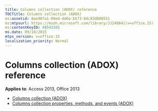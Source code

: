 ```yaml
---
title: Columns collection (ADOX) reference
TOCTitle: Columns collection (ADOX)
ms:assetid: 0ae90fa1-09ed-4d6e-b573-8dc83d000551
ms:mtpsurl: https://msdn.microsoft.com/library/JJ248841(v=office.15)
ms:contentKeyID: 48543165
ms.date: 09/18/2015
mtps_version: v=office.15
localization_priority: Normal
---
```


# Columns collection (ADOX) reference

**Applies to**: Access 2013, Office 2013

- [Columns collection (ADOX)](columns-collection-adox.md)
- [Columns collection properties, methods, and events (ADOX)](columns-collection-properties-methods-and-events-adox.md)

